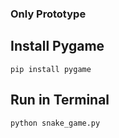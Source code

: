 ### Only Prototype

## Install Pygame

```
pip install pygame
```

## Run in Terminal

```
python snake_game.py
```
